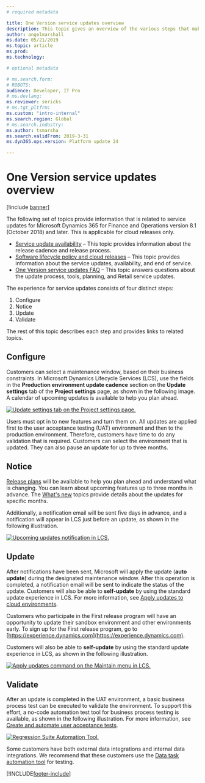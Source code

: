 ```yaml
---
# required metadata

title: One Version service updates overview
description: This topic gives an overview of the various steps that make up the experience for managing service updates initiated by Microsoft as part of One Version.
author: angelmarshall
ms.date: 05/21/2019
ms.topic: article
ms.prod: 
ms.technology: 

# optional metadata

# ms.search.form: 
# ROBOTS: 
audience: Developer, IT Pro
# ms.devlang: 
ms.reviewer: sericks
# ms.tgt_pltfrm: 
ms.custom: "intro-internal"
ms.search.region: Global
# ms.search.industry: 
ms.author: tsmarsha
ms.search.validFrom: 2019-3-31 
ms.dyn365.ops.version: Platform update 24 

---
```


# One Version service updates overview

[!include [banner](../includes/banner.md)]

The following set of topics provide information that is related to service updates for Microsoft Dynamics 365 for Finance and Operations version 8.1 (October 2018) and later. This is applicable for cloud releases only.

- [Service update availability](../../fin-ops/get-started/public-preview-releases.md) – This topic provides information about the release cadence and release process.
- [Software lifecycle policy and cloud releases](../migration-upgrade/versions-update-policy.md) – This topic provides information about the service updates, availability, and end of service.
- [One Version service updates FAQ](../../fin-ops/get-started/one-version.md) – This topic answers questions about the update process, tools, planning, and Retail service updates.

The experience for service updates consists of four distinct steps: 

1. Configure
2. Notice
3. Update
4. Validate

The rest of this topic describes each step and provides links to related topics.

## Configure

Customers can select a maintenance window, based on their business constraints. In Microsoft Dynamics Lifecycle Services (LCS), use the fields in the **Production environment update cadence** section on the **Update settings** tab of the **Project settings** page, as shown in the following image. A calendar of upcoming updates is available to help you plan ahead.

[![Update settings tab on the Project settings page.](./media/UpdateSettings-ConfigureUpdates.JPG)](./media/UpdateSettings-ConfigureUpdates.JPG)

Users must opt in to new features and turn them on. All updates are applied first to the user acceptance testing (UAT) environment and then to the production environment. Therefore, customers have time to do any validation that is required. Customers can select the environment that is updated. They can also pause an update for up to three months.

## Notice

[Release plans](/business-applications-release-notes/april19/dynamics365-finance-operations/) will be available to help you plan ahead and understand what is changing. You can learn about upcoming features up to three months in advance. The [What's new](../../fin-ops/get-started/whats-new-changed.md) topics provide details about the updates for specific months.

Additionally, a notification email will be sent five days in advance, and a notification will appear in LCS just before an update, as shown in the following illustration.

[![Upcoming updates notification in LCS.](./media/Notification-bar.png)](./media/Notification-bar.png)

## Update

After notifications have been sent, Microsoft will apply the update (**auto update**) during the designated maintenance window. After this operation is completed, a notification email will be sent to indicate the status of the update. Customers will also be able to **self-update** by using the standard update experience in LCS. For more information, see [Apply updates to cloud environments](../deployment/apply-deployable-package-system.md). 

Customers who participate in the First release program will have an opportunity to update their sandbox environment and other environments early. To sign up for the First release program, go to [https://experience.dynamics.com](https://experience.dynamics.com).

Customers will also be able to **self-update** by using the standard update experience in LCS, as shown in the following illustration.

[![Apply updates command on the Maintain menu in LCS.](./media/Self-Update-Execute.jpg)](./media/Self-Update-Execute.jpg)

## Validate

After an update is completed in the UAT environment, a basic business process test can be executed to validate the environment. To support this effort, a no-code automation test tool for business process testing is available, as shown in the following illustration. For more information, see [Create and automate user acceptance tests](using-task-guides-and-bpm-to-create-user-acceptance-tests.md). 

[![Regression Suite Automation Tool.](./media/TestAutomation.png)](./media/TestAutomation.png)

Some customers have both external data integrations and internal data integrations. We recommend that these customers use the [Data task automation tool](../data-entities/data-task-automation.md) for testing.




[!INCLUDE[footer-include](../../../includes/footer-banner.md)]

